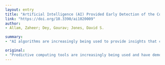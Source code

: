 ```yaml
---
layout: entry
title: "Artificial Intelligence (AI) Provided Early Detection of the Coronavirus (COVID-19) in China and Will Influence Future Urban Health Policy Internationally"
link: "https://doi.org/10.3390/ai1020009"
author:
- Allam, Zaheer; Dey, Gourav; Jones, David S.

summary:
- "AI algorithms are increasingly being used to provide insights that can lead to better health policy and management. However, as these technologies are still in their infancy stages, slow progress is being made in their adoption for serious consideration at national and international policy levels. The precision of Artificial Intelligence (AI) driven algorithms are gaining in accuracy. This paper explores how early viral detection will reduce in time as computing technology is enhanced. It will render enhanced AI predictive tools which will influence future urban health policy internationally. AI modelling driven by companies such as BlueDot and Metabiota have demonstrated success in providing insights."

original:
- "Predictive computing tools are increasingly being used and have demonstrated successfulness in providing insights that can lead to better health policy and management. However, as these technologies are still in their infancy stages, slow progress is being made in their adoption for serious consideration at national and international policy levels. However, a recent case evidences that the precision of Artificial Intelligence (AI) driven algorithms are gaining in accuracy. AI modelling driven by companies such as BlueDot and Metabiota anticipated the Coronavirus (COVID-19) in China before it caught the world by surprise in late 2019 by both scouting its impact and its spread. From a survey of past viral outbreaks over the last 20 years, this paper explores how early viral detection will reduce in time as computing technology is enhanced and as more data communication and libraries are ensured between varying data information systems. For this enhanced data sharing activity to take place, it is noted that efficient data protocols have to be enforced to ensure that data is shared across networks and systems while ensuring privacy and preventing oversight, especially in the case of medical data. This will render enhanced AI predictive tools which will influence future urban health policy internationally."
---
```



